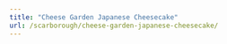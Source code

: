 ```yaml
---
title: "Cheese Garden Japanese Cheesecake"
url: /scarborough/cheese-garden-japanese-cheesecake/
---
```

